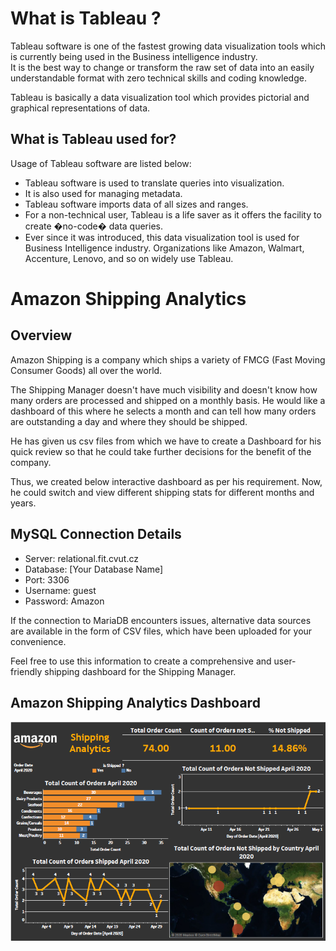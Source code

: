 # What is Tableau ?  

Tableau software is one of the fastest growing data visualization tools which is currently being used in the Business intelligence industry.  
It is the best way to change or transform the raw set of data into an easily understandable format with zero technical skills and coding knowledge.   

Tableau is basically a data visualization tool which provides pictorial and graphical representations of data.

## What is Tableau used for?  

Usage of Tableau software are listed below:

- Tableau software is used to translate queries into visualization.  
- It is also used for managing metadata.  
- Tableau software imports data of all sizes and ranges.  
- For a non-technical user, Tableau is a life saver as it offers the facility to create �no-code� data queries.  
- Ever since it was introduced, this data visualization tool is used for Business Intelligence industry. Organizations like Amazon, Walmart, Accenture, Lenovo, and so on widely use Tableau.  


# Amazon Shipping Analytics

##  Overview 

Amazon Shipping is a company which ships a variety of FMCG (Fast Moving Consumer Goods) all over the world.

The Shipping Manager doesn't have much visibility and doesn't know how many orders are processed and shipped on a monthly basis.
He would like a dashboard of this where he selects a month and can tell how many orders are outstanding a day and where they should be shipped.

He has given us csv files from which we have to create a Dashboard for his quick review so that he could take further decisions for the benefit of the company.

Thus, we created below interactive dashboard as per his requirement. Now, he could switch and view different shipping stats for different months and years.


## MySQL Connection Details

- Server: relational.fit.cvut.cz
- Database: [Your Database Name]
- Port: 3306
- Username: guest
- Password: Amazon

If the connection to MariaDB encounters issues, alternative data sources are available in the form of CSV files, which have been uploaded for your convenience.

Feel free to use this information to create a comprehensive and user-friendly shipping dashboard for the Shipping Manager.   


##  Amazon Shipping Analytics Dashboard

![](https://github.com/balusena/logistics/blob/main/AmazonShippingAnalytics_TableauDashboard/Amazon_Shipping_Analytics.jpg)




